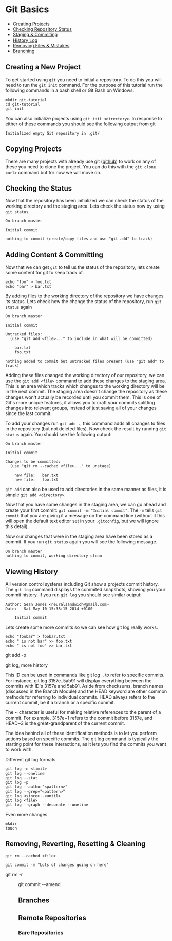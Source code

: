 # Git Basics

* [Creating Projects](#creating-a-new-project)
* [Checking Repository Status](#checking-the-status)
* [Staging & Commiting](#adding-content--committing)
* [History Log](#viewing-history)
* [Removing Files & Mistakes](#removing-reverting-resetting--cleaning)
* [Branching](#branches)

## Creating a New Project

To get started using `git` you need to initial a repository. To do this you will
need to run the `git init` command. For the purpose of this tutorial run the
following commands in a bash shell or Git Bash on Windows.

```
mkdir git-tutorial
cd git-tutorial
git init
```

You can also initialize projects using `git init <directory>`. In response to
either of these commands you should see the following output from git

```
Initialized empty Git repository in .git/
```

## Copying Projects

There are many projects with already use git ([github](http://github.com)) to
work on any of these you need to clone the project. You can do this with the
`git clone <url>` command but for now we will move on.

## Checking the Status

Now that the repository has been initialized we can check the status of the
working directory and the staging area. Lets check the status now by using
`git status`.

```
On branch master

Initial commit

nothing to commit (create/copy files and use "git add" to track)
```

## Adding Content & Committing

Now that we can get `git` to tell us the status of the repository, lets create
some content for git to keep track of.

```
echo "foo" > foo.txt
echo "bar" > bar.txt
```

By adding files to the working directory of the repository we have changes its
status. Lets check how the change the status of the repository, run `git
status` again

```
On branch master

Initial commit

Untracked files:
  (use "git add <file>..." to include in what will be committed)

    bar.txt
    foo.txt

nothing added to commit but untracked files present (use "git add" to track)
```

Adding these files changed the working directory of our repository, we can use
the `git add <file>` command to add these changes to the staging area. This
is an area which tracks which changes to the working directory will be in the
next commit. The staging area doesn't change the repository as these changes
won't actually be recorded until you commit them. This is one of Git's more
unique features, it allows you to craft your commits splitting changes into
relevant groups, instead of just saving all of your changes since the last
commit.

To add your changes run `git add .`, this command adds all changes to files in
the repository (but not deleted files). Now check the result by running
`git status` again. You should see the following output:

```
On branch master

Initial commit

Changes to be committed:
  (use "git rm --cached <file>..." to unstage)

    new file:   bar.txt
    new file:   foo.txt

```

`git add` can also be used to add directories in the same manner as files, it
is simple `git add <directory>`.

Now that you have some changes in the staging area, we can go ahead and create
your first commit: `git commit -m "Initial commit"`. The `-m` tells `git commit`
that you are giving it a message on the command line (without it this will open
the default text editor set in your `.gitconfig`, but we will ignore this
detail).

Now our changes that were in the staging area have been stored as a commit. If
you run `git status` again you will see the following message.

```
On branch master
nothing to commit, working directory clean
```

## Viewing History

All version control systems including Git show a projects commit history. The
`git log` command displays the commited snapshots, showing you your commit
history. If you run `git log` you should see similar output:

```
Author: Sean Jones <neuralsandwich@gmail.com>
Date:   Sat May 10 15:38:15 2014 +0100

    Initial commit
```

Lets create some more commits so we can see how git log really works.

```
echo "foobar" > foobar.txt
echo " is not bar" >> foo.txt
echo " is not foo" >> bar.txt
```

git add -p

git log, more history

This ID can be used in commands like git log <since>..<until> to refer to
specific commits. For instance, git log 3157e..5ab91 will display everything
between the commits with ID's 3157e and 5ab91. Aside from checksums, branch
names (discussed in the Branch Module) and the HEAD keyword are other common
methods for referring to individual commits. HEAD always refers to the current
commit, be it a branch or a specific commit.

The ~ character is useful for making relative references to the parent of a
commit. For example, 3157e~1 refers to the commit before 3157e, and HEAD~3 is
the great-grandparent of the current commit.

The idea behind all of these identification methods is to let you perform
actions based on specific commits. The git log command is typically the
starting point for these interactions, as it lets you find the commits you want
to work with.

Different git log formats

```
git log -n <limit>
git log --oneline
git log --stat
git log -p
git log --author"<pattern>"
git log --grep="<pattern>"
git log <since>..<until>
git log <file>
git log --graph --decorate --oneline
```

Even more changes

```
mkdir 
touch
```

## Removing, Reverting, Resetting & Cleaning

```
git rm --cached <file>
```

```
git commit -m "Lots of changes going on here"
```

git rm -r <dir>

git commit --amend

## Branches

## Remote Repositories

### Bare Repositories
